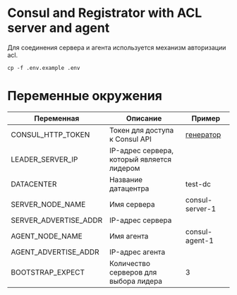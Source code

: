 # Consul and Registrator with ACL server and agent

Для соединения сервера и агента используется механизм авторизации acl.

```shell
cp -f .env.example .env
```

# Переменные окружения

| Переменная             | Описание                                    | Пример                                                                                                      |
|------------------------|---------------------------------------------|-------------------------------------------------------------------------------------------------------------|
| CONSUL_HTTP_TOKEN      | Токен для доступа к Consul API              | [генератор](https://generate-random.org/api-token-generator?count=1&length=64&type=upper-letters&prefix=  ) |
| LEADER_SERVER_IP       | IP-адрес сервера, который является лидером  |                                                                                                             |
| DATACENTER             | Название датацентра                         | test-dc                                                                                                     |
| SERVER_NODE_NAME       | Имя сервера                                 | consul-server-1                                                                                             |
| SERVER_ADVERTISE_ADDR  | IP-адрес сервера                            |                                                                                                             |
| AGENT_NODE_NAME        | Имя агента                                  | consul-agent-1                                                                                              |
| AGENT_ADVERTISE_ADDR   | IP-адрес агента                             |                                                                                                             |
| BOOTSTRAP_EXPECT       | Количество серверов для выбора лидера       | 3                                                                                                           |
